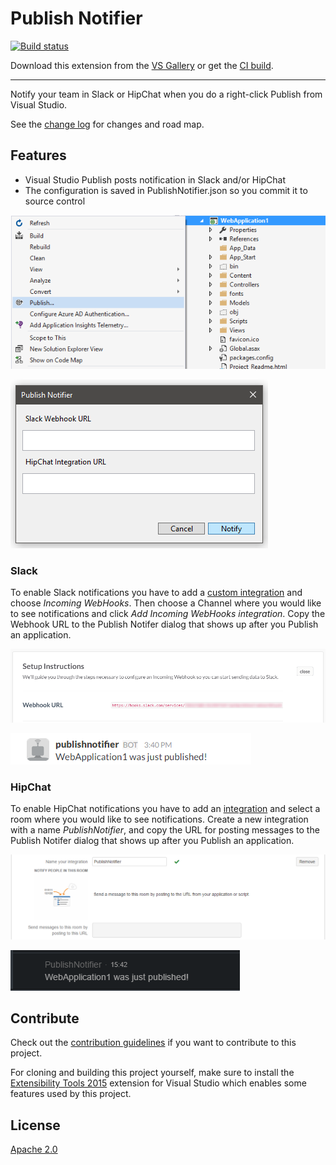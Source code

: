 # Publish Notifier

[![Build status](https://ci.appveyor.com/api/projects/status/6sm7bs39dqck0n37?svg=true)](https://ci.appveyor.com/project/dalibormesaric/publishnotifier)

<!-- Update the VS Gallery link after you upload the VSIX-->
Download this extension from the [VS Gallery](https://visualstudiogallery.msdn.microsoft.com/9bcc8bb0-96ff-46ce-9838-bec5b48f460a)
or get the [CI build](http://vsixgallery.com/extension/763d21f2-0b6e-49d1-ac3c-bd3a74e78566/).

---------------------------------------

Notify your team in Slack or HipChat when you do a right-click Publish from Visual Studio.

See the [change log](CHANGELOG.md) for changes and road map.

## Features

- Visual Studio Publish posts notification in Slack and/or HipChat
- The configuration is saved in PublishNotifier.json so you commit it to source control

![Publish](./docs/publish.png)

![Publish](./docs/config.png)

### Slack
To enable Slack notifications you have to add a [custom integration](https://slack.com/apps/build/custom-integration) and choose *Incoming WebHooks*. Then choose a Channel where you would like to see notifications and click *Add Incoming WebHooks integration*. Copy the Webhook URL to the Publish Notifer dialog that shows up after you Publish an application.

![Publish](./docs/slack_api_token.png)

![Publish](./docs/slack_notification.png)

### HipChat
To enable HipChat notifications you have to add an [integration](https://hipchat.com/addons/) and select a room where you would like to see notifications. Create a new integration with a name *PublishNotifier*, and copy the URL for posting messages to the Publish Notifer dialog that shows up after you Publish an application.

![Publish](./docs/hipchat_api_token.png)

![Publish](./docs/hipchat_notification.png)

## Contribute
Check out the [contribution guidelines](CONTRIBUTING.md)
if you want to contribute to this project.

For cloning and building this project yourself, make sure
to install the
[Extensibility Tools 2015](https://visualstudiogallery.msdn.microsoft.com/ab39a092-1343-46e2-b0f1-6a3f91155aa6)
extension for Visual Studio which enables some features
used by this project.

## License
[Apache 2.0](LICENSE)